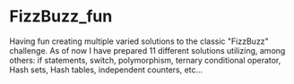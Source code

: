 # FizzBuzz_fun
Having fun creating multiple varied solutions to the classic "FizzBuzz" challenge.  As of now I have prepared 11 different solutions utilizing, among others: if statements, switch, polymorphism, ternary conditional operator, Hash sets, Hash tables, independent counters, etc...
